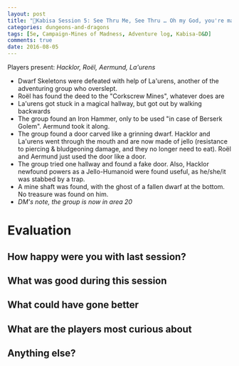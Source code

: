 ```yaml
---
layout: post
title: "🐲Kabisa Session 5: See Thru Me, See Thru … Oh my God, you're made of Jello!"
categories: dungeons-and-dragons
tags: [5e, Campaign-Mines of Madness, Adventure log, Kabisa-D&D]
comments: true
date: 2016-08-05
---
```


Players present: _Hacklor, Roël, Aermund, La'urens_

- Dwarf Skeletons were defeated with help of La'urens, another of the adventuring group who overslept.
- Roël has found the deed to the "Corkscrew Mines", whatever does are
- La'urens got stuck in a magical hallway, but got out by walking backwards
- The group found an Iron Hammer, only to be used "in case of Berserk Golem". Aermund took it along.
- The group found a door carved like a grinning dwarf. Hacklor and La'urens went through the mouth and are now made of jello (resistance to piercing & bludgeoning damage, and they no longer need to eat). Roël and Aermund just used the door like a door.
- The group tried one hallway and found a fake door. Also, Hacklor newfound powers as a Jello-Humanoid were found useful, as he/she/it was stabbed by a trap.
- A mine shaft was found, with the ghost of a fallen dwarf at the bottom. No treasure was found on him.
- _DM's note, the group is now in area 20_

# Evaluation

## How happy were you with last session?


## What was good during this session


## What could have gone better


## What are the players most curious about


## Anything else?

